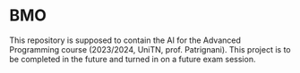 # BMO

This repository is supposed to contain the AI for the Advanced Programming course (2023/2024, UniTN, prof. Patrignani). This project is to be completed in the future and turned in on a future exam session.